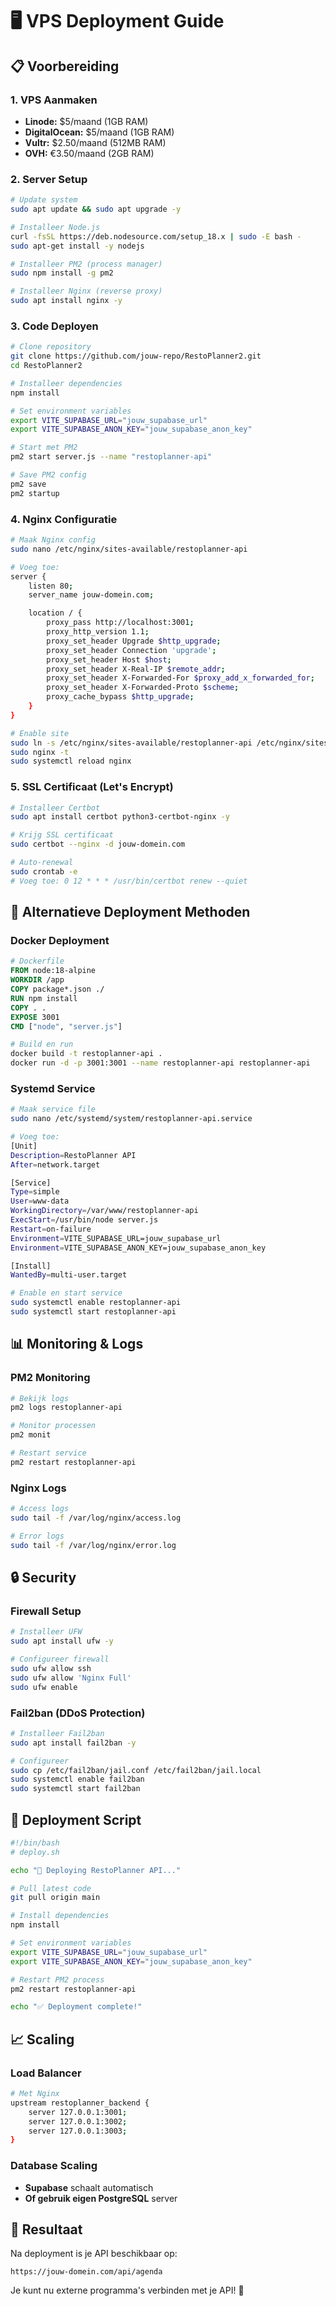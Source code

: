 # 🖥️ VPS Deployment Guide

## 📋 Voorbereiding

### **1. VPS Aanmaken**

- **Linode:** $5/maand (1GB RAM)
- **DigitalOcean:** $5/maand (1GB RAM)
- **Vultr:** $2.50/maand (512MB RAM)
- **OVH:** €3.50/maand (2GB RAM)

### **2. Server Setup**

```bash
# Update system
sudo apt update && sudo apt upgrade -y

# Installeer Node.js
curl -fsSL https://deb.nodesource.com/setup_18.x | sudo -E bash -
sudo apt-get install -y nodejs

# Installeer PM2 (process manager)
sudo npm install -g pm2

# Installeer Nginx (reverse proxy)
sudo apt install nginx -y
```

### **3. Code Deployen**

```bash
# Clone repository
git clone https://github.com/jouw-repo/RestoPlanner2.git
cd RestoPlanner2

# Installeer dependencies
npm install

# Set environment variables
export VITE_SUPABASE_URL="jouw_supabase_url"
export VITE_SUPABASE_ANON_KEY="jouw_supabase_anon_key"

# Start met PM2
pm2 start server.js --name "restoplanner-api"

# Save PM2 config
pm2 save
pm2 startup
```

### **4. Nginx Configuratie**

```bash
# Maak Nginx config
sudo nano /etc/nginx/sites-available/restoplanner-api

# Voeg toe:
server {
    listen 80;
    server_name jouw-domein.com;

    location / {
        proxy_pass http://localhost:3001;
        proxy_http_version 1.1;
        proxy_set_header Upgrade $http_upgrade;
        proxy_set_header Connection 'upgrade';
        proxy_set_header Host $host;
        proxy_set_header X-Real-IP $remote_addr;
        proxy_set_header X-Forwarded-For $proxy_add_x_forwarded_for;
        proxy_set_header X-Forwarded-Proto $scheme;
        proxy_cache_bypass $http_upgrade;
    }
}

# Enable site
sudo ln -s /etc/nginx/sites-available/restoplanner-api /etc/nginx/sites-enabled/
sudo nginx -t
sudo systemctl reload nginx
```

### **5. SSL Certificaat (Let's Encrypt)**

```bash
# Installeer Certbot
sudo apt install certbot python3-certbot-nginx -y

# Krijg SSL certificaat
sudo certbot --nginx -d jouw-domein.com

# Auto-renewal
sudo crontab -e
# Voeg toe: 0 12 * * * /usr/bin/certbot renew --quiet
```

## 🔧 Alternatieve Deployment Methoden

### **Docker Deployment**

```dockerfile
# Dockerfile
FROM node:18-alpine
WORKDIR /app
COPY package*.json ./
RUN npm install
COPY . .
EXPOSE 3001
CMD ["node", "server.js"]
```

```bash
# Build en run
docker build -t restoplanner-api .
docker run -d -p 3001:3001 --name restoplanner-api restoplanner-api
```

### **Systemd Service**

```bash
# Maak service file
sudo nano /etc/systemd/system/restoplanner-api.service

# Voeg toe:
[Unit]
Description=RestoPlanner API
After=network.target

[Service]
Type=simple
User=www-data
WorkingDirectory=/var/www/restoplanner-api
ExecStart=/usr/bin/node server.js
Restart=on-failure
Environment=VITE_SUPABASE_URL=jouw_supabase_url
Environment=VITE_SUPABASE_ANON_KEY=jouw_supabase_anon_key

[Install]
WantedBy=multi-user.target

# Enable en start service
sudo systemctl enable restoplanner-api
sudo systemctl start restoplanner-api
```

## 📊 Monitoring & Logs

### **PM2 Monitoring**

```bash
# Bekijk logs
pm2 logs restoplanner-api

# Monitor processen
pm2 monit

# Restart service
pm2 restart restoplanner-api
```

### **Nginx Logs**

```bash
# Access logs
sudo tail -f /var/log/nginx/access.log

# Error logs
sudo tail -f /var/log/nginx/error.log
```

## 🔒 Security

### **Firewall Setup**

```bash
# Installeer UFW
sudo apt install ufw -y

# Configureer firewall
sudo ufw allow ssh
sudo ufw allow 'Nginx Full'
sudo ufw enable
```

### **Fail2ban (DDoS Protection)**

```bash
# Installeer Fail2ban
sudo apt install fail2ban -y

# Configureer
sudo cp /etc/fail2ban/jail.conf /etc/fail2ban/jail.local
sudo systemctl enable fail2ban
sudo systemctl start fail2ban
```

## 🚀 Deployment Script

```bash
#!/bin/bash
# deploy.sh

echo "🚀 Deploying RestoPlanner API..."

# Pull latest code
git pull origin main

# Install dependencies
npm install

# Set environment variables
export VITE_SUPABASE_URL="jouw_supabase_url"
export VITE_SUPABASE_ANON_KEY="jouw_supabase_anon_key"

# Restart PM2 process
pm2 restart restoplanner-api

echo "✅ Deployment complete!"
```

## 📈 Scaling

### **Load Balancer**

```bash
# Met Nginx
upstream restoplanner_backend {
    server 127.0.0.1:3001;
    server 127.0.0.1:3002;
    server 127.0.0.1:3003;
}
```

### **Database Scaling**

- **Supabase** schaalt automatisch
- **Of gebruik eigen PostgreSQL** server

## 🎉 Resultaat

Na deployment is je API beschikbaar op:

```
https://jouw-domein.com/api/agenda
```

Je kunt nu externe programma's verbinden met je API! 🚀
